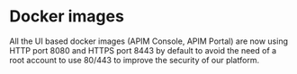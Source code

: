 # Docker images

All the UI based docker images (APIM Console, APIM Portal) are now using
HTTP port 8080 and HTTPS port 8443 by default to avoid the need of a
root account to use 80/443 to improve the security of our platform.
